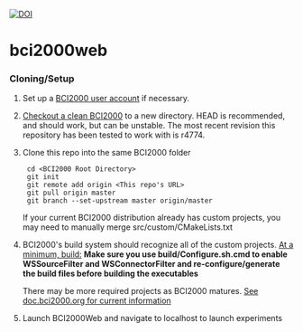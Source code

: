 [![DOI](https://zenodo.org/badge/75337424.svg)](https://zenodo.org/badge/latestdoi/75337424)

bci2000web
===================

### Cloning/Setup

1. Set up a [BCI2000 user account](http://www.bci2000.org/wiki/index.php/Creating_a_User_Account "Creating a user account") if necessary.
2. [Checkout a clean BCI2000](http://www.bci2000.org/wiki/index.php/Programming_Howto:SVN_Client_Setup "Programming Howto:SVN Client Setup") to a new directory.  HEAD is recommended, and should work, but can be unstable.  The most recent revision this repository has been tested to work with is r4774.
3. Clone this repo into the same BCI2000 folder 

		cd <BCI2000 Root Directory>
		git init
		git remote add origin <This repo's URL>
		git pull origin master
		git branch --set-upstream master origin/master
		
	If your current BCI2000 distribution already has custom projects, you may need to manually merge src/custom/CMakeLists.txt
4. BCI2000's build system should recognize all of the custom projects.  [At a minimum, build:](http://www.bci2000.org/wiki/index.php/Programming_Howto:Building_BCI2000 "Programming HowTo:Building BCI2000") **Make sure you use build/Configure.sh.cmd to enable WSSourceFilter and WSConnectorFilter and re-configure/generate the build files before building the executables**
    
    There may be more required projects as BCI2000 matures.  [See doc.bci2000.org for current information](http://doc.bci2000.org)
5. Launch BCI2000Web and navigate to localhost to launch experiments
